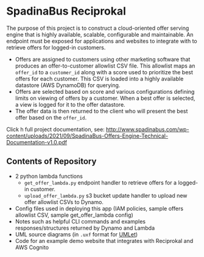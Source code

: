 # SpadinaBus Reciprokal

The purpose of this project is to construct a cloud-oriented offer serving engine that is highly available, scalable, configurable and maintainable. An endpoint must be exposed for applications and websites to integrate with to retrieve offers for logged-in customers.

* Offers are assigned to customers using other marketing software that produces an offer-to-customer allowlist CSV file. This allowlist maps an `offer_id` to a `customer_id` along with a score used to prioritize the best offers for each customer. This CSV is loaded into a highly available datastore (AWS DynamoDB) for querying.
* Offers are selected based on score and various configurations defining limits on viewing of offers by a customer. When a best offer is selected, a view is logged for it to the offer datastore.
* The offer data is then returned to the client who will present the best offer based on the `offer_id`.

Click h full project documentation, see: http://www.spadinabus.com/wp-content/uploads/2021/09/SpadinaBus-Offers-Engine-Technical-Documentation-v1.0.pdf

## Contents of Repository
* 2 python lambda functions
  * `get_offer_lambda.py` endpoint handler to retrieve offers for a logged-in customer.
  * `upload_offer_lambda.py` s3 bucket update handler to upload new offer allowlist CSVs to Dynamo.
* Config files used in deploying this app (IAM policies, sample offers allowlist CSV, sample get_offer_lambda config)
* Notes such as helpful CLI commands and examples responses/structures returned by Dynamo and Lambda
* UML source diagrams (in `.uxf` format for [UMLet](https://www.umlet.com/))
* Code for an example demo website that integrates with Reciprokal and AWS Cognito
